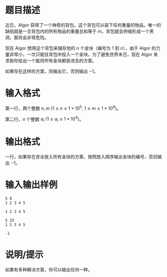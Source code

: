 # 题目描述

近日，Algor 获得了一个神奇的背包，这个背包可以装下任何重量的物品，唯一的缺陷就是一旦背包内的所有物品的重量总和等于 $m$，背包就会坍缩形成一个黑洞，那将会非常危险。

现在 Algor 想用这个背包来储存他的 $n$ 个金块（编号为 $1$ 到 $n$），由于 Algor 的力量非常小，一次只能往背包中投入一个金块，为了避免世界末日，现在 Algor 来求助你给出一个能将所有金块都放进去的方案。

如果存在这样的方案，则输出它，否则输出 $-1$。

# 输入格式

第一行，两个整数 $n, m~(1 \leq n \leq 1 \times {10}^{5},~1 \leq m \leq 1 \times {10}^{9})$。

第二行，$n$ 个整数 $a_i~(1 \leq a_i \leq 1 \times {10}^{4})$。

# 输出格式

一行，如果存在安全放入所有金块的方案，按照放入顺序输出金块的编号，否则输出 $-1$。

# 输入输出样例

```input1
5 8
1 2 3 4 5
```

```output1
1 2 3 4 5
```

```input2
5 15
1 2 3 4 5
```

```output2
-1
```

# 说明/提示

如果有多种解决方案，你可以输出任何一种。
